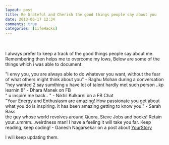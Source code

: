 ```yaml
---
layout: post
title: Be Grateful and Cherish the good things people say about you
date: 2013-06-17 12:34
comments: true
categories: [LifeHacks]
---
```

<br/><br/>I always prefer to keep a track of the good things people say about me. Remembering then helps me to overcome my lows, Below are some of the things which i was able to document
<br/>
<div class="note info">
"I envy you, you are always able to do whatever you want, without the fear of what others might think about you" - Raghu Mohan during a conversation
</div>

<div class="note info">
"hey wanted 2 say sumthing u have lot of talent hardly met such person ..kp learnin !!" - Dhara Manek on FB
</div>

<div class="note info">
" u inspire me back.. " - Nikhil Kulkarni on a FB Chat
</div>

<div class="note info">
"Your Energy and Enthusiasm are amazing! How passionate you get about what you do is inspiring. it has been amazing getting to know you." - Sarah Bass
</div>

<div class="note info">
the guy whose world revolves around Quora, Steve Jobs and books! Retain your..ummm…weirdness man! I have a feeling it will take you far. Keep reading, keep coding!  - Ganesh Nagarsekar on a post about <a href="http://ganeshnagarsekar.wordpress.com/2013/06/28/yourstory-is-awesome-so-thats-that/">YourStory</a>
</div>

I will keep updating them.